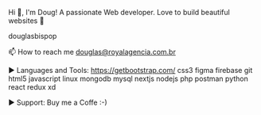 Hi 👋, I'm Doug!
A passionate Web developer. Love to build beautiful websites 🧔

douglasbispop

📫 How to reach me douglas@royalagencia.com.br


▶ Languages and Tools:
https://getbootstrap.com/ css3 figma firebase git html5 javascript linux mongodb mysql nextjs nodejs php postman python react redux xd


▶ Support:
Buy me a Coffe :-)

